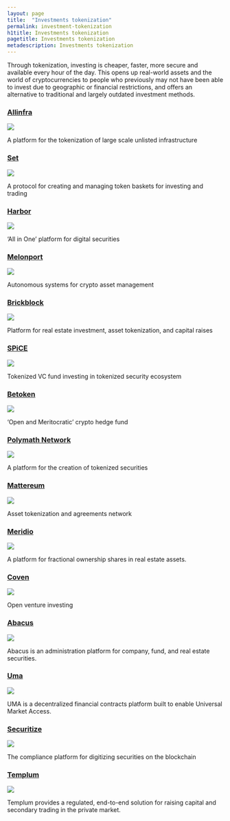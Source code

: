 ```yaml
---
layout: page
title:  "Investments tokenization"
permalink: investment-tokenization
h1title: Investments tokenization
pagetitle: Investments tokenization
metadescription: Investments tokenization
---
```

Through tokenization, investing is cheaper, faster, more secure and available every hour of the day. This opens up real-world assets and the world of cryptocurrencies to people who previously may not have been able to invest due to geographic or financial restrictions, and offers an alternative to traditional and largely outdated investment methods.

### [Allinfra](https://allinfra.com/)

![](//image.thum.io/get/width/500/crop/600/https://allinfra.com/)

A platform for the tokenization of large scale unlisted infrastructure

### [Set](https://www.setprotocol.com/)

![](//image.thum.io/get/width/500/crop/600/https://www.setprotocol.com/)

A protocol for creating and managing token baskets for investing and trading

### [Harbor](https://harbor.com/)

![](//image.thum.io/get/width/500/crop/600/https://harbor.com/)

‘All in One’ platform for digital securities

### [Melonport](https://melonport.com/)

![](//image.thum.io/get/width/500/crop/600/https://melonport.com/)

Autonomous systems for crypto asset management

### [Brickblock](https://www.brickblock.io/)

![](//image.thum.io/get/width/500/crop/600/https://www.brickblock.io/)

Platform for real estate investment, asset tokenization, and capital raises

### [SPiCE](https://spicevc.com/)

![](//image.thum.io/get/width/500/crop/600/https://spicevc.com/)

Tokenized VC fund investing in tokenized security ecosystem

### [Betoken](https://betoken.fund/)

![](//image.thum.io/get/width/500/crop/600/https://betoken.fund/)

‘Open and Meritocratic’ crypto hedge fund

### [Polymath Network](https://polymath.network/)

![](//image.thum.io/get/width/500/crop/600/https://polymath.network/)

A platform for the creation of tokenized securities

### [Mattereum](https://mattereum.com/)

![](//image.thum.io/get/width/500/crop/600/https://mattereum.com/)

Asset tokenization and agreements network

### [Meridio](https://www.meridio.co/)

![](//image.thum.io/get/width/500/crop/600/https://www.meridio.co/)

A platform for fractional ownership shares in real estate assets.

### [Coven](https://coven.vc/)

![](//image.thum.io/get/width/500/crop/600/https://coven.vc/)

Open venture investing

### [Abacus](https://abacusfi.com/)

![](//image.thum.io/get/width/500/crop/600/https://abacusfi.com/)

Abacus is an administration platform for company, fund, and real estate securities.

### [Uma](https://umaproject.org/)

![](//image.thum.io/get/width/500/crop/600/https://umaproject.org/)

UMA is a decentralized financial contracts platform built to enable Universal Market Access.

### [Securitize](https://www.securitize.io/)

![](//image.thum.io/get/width/500/crop/600/https://www.securitize.io/)

The compliance platform for digitizing securities on the blockchain

### [Templum](https://templuminc.com/)

![](//image.thum.io/get/width/500/crop/600/https://templuminc.com/)

Templum provides a regulated, end-to-end solution for raising capital and secondary trading in the private market.
